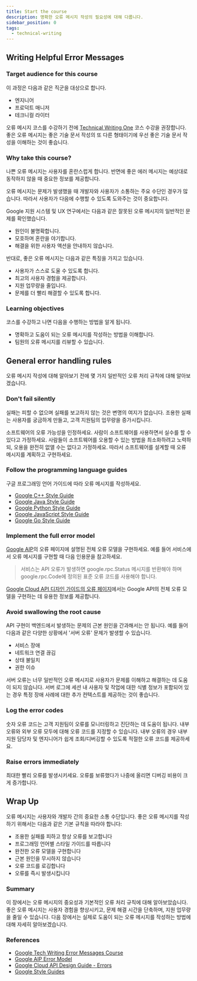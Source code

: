 ```yaml
---
title: Start the course
description: 명확한 오류 메시지 작성의 필요성에 대해 다룹니다.
sidebar_position: 0
tags:
  - technical-writing
---
```


## Writing Helpful Error Messages

### Target audience for this course
이 과정은 다음과 같은 직군을 대상으로 합니다.

- 엔지니어
- 프로덕트 매니저
- 테크니컬 라이터

오류 메시지 코스를 수강하기 전에 [Technical Writing One](https://developers.google.com/tech-writing/overview) 코스 수강을 권장합니다. 
좋은 오류 메시지는 좋은 기술 문서 작성의 또 다른 형태이기에 우선 좋은 기술 문서 작성을 이해하는 것이 좋습니다.

### Why take this course?

나쁜 오류 메시지는 사용자를 혼란스럽게 합니다. 반면에 좋은 에러 메시지는 예상대로 동작하지 않을 때 중요한 정보를 제공합니다. 

오류 메시지는 문제가 발생했을 때 개발자와 사용자가 소통하는 주요 수단인 경우가 많습니다. 따라서 사용자가 다음에 수행할 수 있도록 도와주는 것이 중요합니다.

Google 지원 시스템 및 UX 연구에서는 다음과 같은 잘못된 오류 메시지의 일반적인 문제를 확인했습니다.

- 원인이 불명확합니다.
- 모호하며 혼란을 야기합니다.
- 해결을 위한 사용자 액션을 안내하지 않습니다.

반대로, 좋은 오류 메시지는 다음과 같은 특징을 가지고 있습니다.

- 사용자가 스스로 도울 수 있도록 합니다. 
- 최고의 사용자 경험을 제공합니다.
- 지원 업무량을 줄입니다. 
- 문제를 더 빨리 해결할 수 있도록 합니다.

### Learning objectives

코스를 수강하고 나면 다음을 수행하는 방법을 알게 됩니다. 

- 명확하고 도움이 되는 오류 메시지를 작성하는 방법을 이해합니다.
- 팀원의 오류 메시지를 리뷰할 수 있습니다.

## General error handling rules

오류 메시지 작성에 대해 알아보기 전에 몇 가지 일반적인 오류 처리 규칙에 대해 알아보겠습니다.

### Don't fail silently

실패는 피할 수 없으며 실패를 보고하지 않는 것은 변명의 여지가 없습니다. 
조용한 실패는 사용자를 궁금하게 만들고, 고객 지원팀의 업무량을 증가시킵니다.

소프트웨어의 오류 가능성을 인정하세요. 사람이 소프트웨어를 사용하면서 실수를 할 수 있다고 가정하세요. 
사람들이 소프트웨어를 오용할 수 있는 방법을 최소화하려고 노력하되, 오용을 완전히 없앨 수는 없다고 가정하세요. 
따라서 소프트웨어를 설계할 때 오류 메시지를 계획하고 구현하세요.

### Follow the programming language guides

구글 프로그래밍 언어 가이드에 따라 오류 메시지를 작성하세요. 

- [Google C++ Style Guide](https://google.github.io/styleguide/cppguide.html)
- [Google Java Style Guide](https://google.github.io/styleguide/javaguide.html)
- [Google Python Style Guide](https://google.github.io/styleguide/pyguide.html)
- [Google JavaScript Style Guide](https://google.github.io/styleguide/jsguide.html)
- [Google Go Style Guide](https://google.github.io/styleguide/go/index.html)

### Implement the full error model

[Google AIP](https://google.aip.dev/193)의 오류 페이지에 설명된 전체 오류 모델을 구현하세요. 예를 들어 서비스에서 오류 메시지를 구현할 때 다음 인용문을 참고하세요. 

> 서비스는 API 오류가 발생하면 google.rpc.Status 메시지를 반환해야 하며 google.rpc.Code에 정의된 표준 오류 코드를 사용해야 합니다.

[Google Cloud API 디자인 가이드의 오류 페이지](https://cloud.google.com/apis/design/errors?hl=ko)에서는 Google API의 전체 오류 모델을 구현하는 데 유용한 정보를 제공합니다.

### Avoid swallowing the root cause

API 구현이 백엔드에서 발생하는 문제의 근본 원인을 간과해서는 안 됩니다. 예를 들어 다음과 같은 다양한 상황에서 '서버 오류' 문제가 발생할 수 있습니다. 

- 서비스 장애
- 네트워크 연결 끊김
- 상태 불일치
- 권한 이슈

서버 오류는 너무 일반적인 오류 메시지로 사용자가 문제를 이해하고 해결하는 데 도움이 되지 않습니다. 
서버 로그에 세션 내 사용자 및 작업에 대한 식별 정보가 포함되어 있는 경우 특정 장애 사례에 대한 추가 컨텍스트를 제공하는 것이 좋습니다.

### Log the error codes

숫자 오류 코드는 고객 지원팀이 오류를 모니터링하고 진단하는 데 도움이 됩니다. 
내부 오류와 외부 오류 모두에 대해 오류 코드를 지정할 수 있습니다. 
내부 오류의 경우 내부 지원 담당자 및 엔지니어가 쉽게 조회/디버깅할 수 있도록 적절한 오류 코드를 제공하세요. 

### Raise errors immediately

최대한 빨리 오류를 발생시키세요. 오류를 보류했다가 나중에 올리면 디버깅 비용이 크게 증가합니다.

## Wrap Up
오류 메시지는 사용자와 개발자 간의 중요한 소통 수단입니다. 
좋은 오류 메시지를 작성하기 위해서는 다음과 같은 기본 규칙을 따라야 합니다:

- 조용한 실패를 피하고 항상 오류를 보고합니다
- 프로그래밍 언어별 스타일 가이드를 따릅니다
- 완전한 오류 모델을 구현합니다
- 근본 원인을 무시하지 않습니다
- 오류 코드를 로깅합니다
- 오류를 즉시 발생시킵니다

### Summary
이 장에서는 오류 메시지의 중요성과 기본적인 오류 처리 규칙에 대해 알아보았습니다. 
좋은 오류 메시지는 사용자 경험을 향상시키고, 문제 해결 시간을 단축하며, 지원 업무량을 줄일 수 있습니다. 
다음 장에서는 실제로 도움이 되는 오류 메시지를 작성하는 방법에 대해 자세히 알아보겠습니다.


### References
- [Google Tech Writing Error Messages Course](https://developers.google.com/tech-writing/error-messages)
- [Google AIP Error Model](https://google.aip.dev/193)
- [Google Cloud API Design Guide - Errors](https://cloud.google.com/apis/design/errors?hl=ko)
- [Google Style Guides](https://google.github.io/styleguide/)

